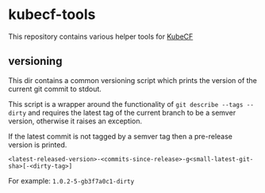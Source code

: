 # kubecf-tools

This repository contains various helper tools for [KubeCF](https://github.com/cloudfoundry-incubator/kubecf)

## versioning

This dir contains a common versioning script which prints the version of the current git commit to stdout.

This script is a wrapper around the functionality of `git describe --tags --dirty` and requires the latest tag of the current branch to be a semver version, otherwise it raises an exception.

If the latest commit is not tagged by a semver tag then a pre-release version is printed.

`<latest-released-version>-<commits-since-release>-g<small-latest-git-sha>[-<dirty-tag>]`

For example: `1.0.2-5-gb3f7a0c1-dirty`
